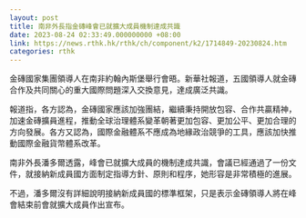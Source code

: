 ```yaml
---
layout: post
title: 南非外長指金磚峰會已就擴大成員機制達成共識
date: 2023-08-24 02:33:49.000000000 +08:00
link: https://news.rthk.hk/rthk/ch/component/k2/1714849-20230824.htm
categories: rthk
---
```


金磚國家集團領導人在南非約翰內斯堡舉行會晤。新華社報道，五國領導人就金磚合作及共同關心的重大國際問題深入交換意見，達成廣泛共識。

報道指，各方認為，金磚國家應該加強團結，繼續秉持開放包容、合作共贏精神，加速金磚擴員進程，推動全球治理體系變革朝著更加包容、更加公平、更加合理的方向發展。各方又認為，國際金融體系不應成為地緣政治競爭的工具，應該加快推動國際金融貨幣體系改革。

南非外長潘多爾透露，峰會已就擴大成員的機制達成共識，會議已經通過了一份文件，就接納新成員國方面制定指導方針、原則和程序，她形容是非常積極的進展。

不過，潘多爾沒有詳細說明接納新成員國的標準框架，只是表示金磚領導人將在峰會結束前會就擴大成員作出宣布。
